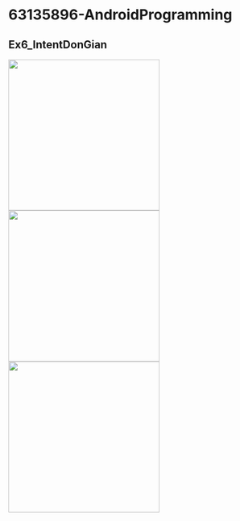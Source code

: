 # 63135896-AndroidProgramming

## Ex6_IntentDonGian

<img src="https://github.com/user-attachments/assets/11b15f54-f538-4f54-a8b1-92e43f34a4a8" width="300">
<img src="https://github.com/user-attachments/assets/9a7b1478-57ec-47d2-a014-9369f8104ff1" width="300">
<img src="https://github.com/user-attachments/assets/2fd7228e-3606-45bd-b019-403683d276e0" width="300">


